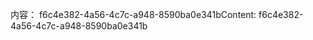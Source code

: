 <span data-ttu-id="d2634-101">内容： f6c4e382-4a56-4c7c-a948-8590ba0e341b</span><span class="sxs-lookup"><span data-stu-id="d2634-101">Content: f6c4e382-4a56-4c7c-a948-8590ba0e341b</span></span>
